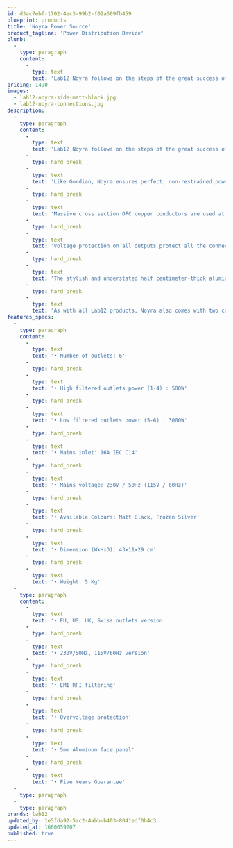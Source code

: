 ```yaml
---
id: d3ac7ebf-1702-4ec3-99b2-f02a609fb459
blueprint: products
title: 'Noyra Power Source'
product_tagline: 'Power Distribution Device'
blurb:
  -
    type: paragraph
    content:
      -
        type: text
        text: 'Lab12 Noyra follows on the steps of the great success of the multiple awards winning Lab12 Gordian power conditioner/distributor. With Noyra, we have managed to encapsulate Gordian’s mighty core and DNA in a simpler and more straightforward package.'
pricing: 1490
images:
  - lab12-noyra-side-matt-black.jpg
  - lab12-noyra-connections.jpg
description:
  -
    type: paragraph
    content:
      -
        type: text
        text: 'Lab12 Noyra follows on the steps of the great success of the multiple awards winning Lab12 Gordian power conditioner/distributor. With Noyra, we have managed to encapsulate Gordian’s mighty core and DNA in a simpler and more straightforward package.'
      -
        type: hard_break
      -
        type: text
        text: 'Like Gordian, Noyra ensures perfect, non-restrained power delivery and energy flow from all of the six power outputs of which four are high-filtered and two low- filtered.'
      -
        type: hard_break
      -
        type: text
        text: 'Massive cross section OFC copper conductors are used at all stages and the star design layout (ground, phase and neutral) ensures the absence of current loops. There are no negative sonic or power effects with Noyra, but only pure delivery of essential power to your system.'
      -
        type: hard_break
      -
        type: text
        text: 'Voltage protection on all outputs protect all the connected devices from any unwanted power spikes, which protect your valuable components.'
      -
        type: hard_break
      -
        type: text
        text: 'The stylish and understated half centimeter-thick aluminum front plate offers easy integration with the rest of your system components.'
      -
        type: hard_break
      -
        type: text
        text: 'As with all Lab12 products, Noyra also comes with two color choices of glass blasting anodizing finish.'
features_specs:
  -
    type: paragraph
    content:
      -
        type: text
        text: '• Number of outlets: 6'
      -
        type: hard_break
      -
        type: text
        text: '• High filtered outlets power (1-4) : 500W'
      -
        type: hard_break
      -
        type: text
        text: '• Low filtered outlets power (5-6) : 3000W'
      -
        type: hard_break
      -
        type: text
        text: '• Mains inlet: 16A IEC C14'
      -
        type: hard_break
      -
        type: text
        text: '• Mains voltage: 230V / 50Hz (115V / 60Hz)'
      -
        type: hard_break
      -
        type: text
        text: '• Available Colours: Matt Black, Frozen Silver'
      -
        type: hard_break
      -
        type: text
        text: '• Dimension (WxHxD): 43x11x29 cm'
      -
        type: hard_break
      -
        type: text
        text: '• Weight: 5 Kg'
  -
    type: paragraph
    content:
      -
        type: text
        text: '• EU, US, UK, Swiss outlets version'
      -
        type: hard_break
      -
        type: text
        text: '• 230V/50Hz, 115V/60Hz version'
      -
        type: hard_break
      -
        type: text
        text: '• EMI RFI filtering'
      -
        type: hard_break
      -
        type: text
        text: '• Overvoltage protection'
      -
        type: hard_break
      -
        type: text
        text: '• 5mm Aluminum face panel'
      -
        type: hard_break
      -
        type: text
        text: '• Five Years Guarantee'
  -
    type: paragraph
  -
    type: paragraph
brands: lab12
updated_by: 1e5fda92-5ac2-4abb-b403-8041edf0b4c3
updated_at: 1660059207
published: true
---
```

